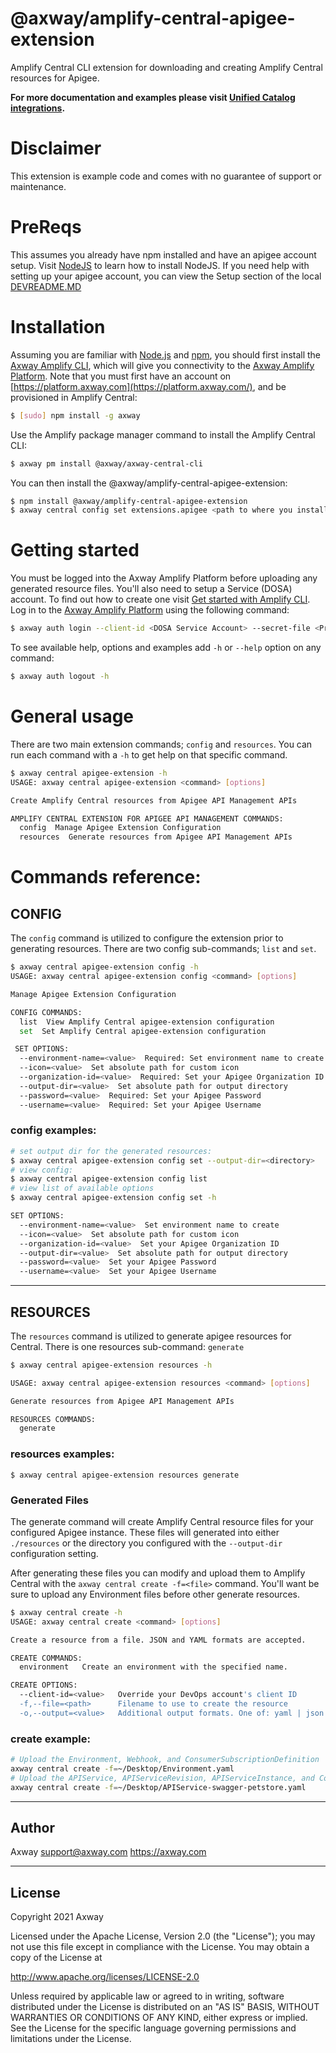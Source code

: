 # @axway/amplify-central-apigee-extension

Amplify Central CLI extension for downloading and creating Amplify Central resources for Apigee.

**For more documentation and examples please visit [Unified Catalog integrations](https://github.com/Axway/unified-catalog-integrations).**

# Disclaimer

This extension is example code and comes with no guarantee of support or maintenance.

# PreReqs

This assumes you already have npm installed and have an apigee account setup. Visit [NodeJS](https://nodejs.org/) to learn how to install NodeJS. If you need help with setting up your apigee account, you can view the Setup section of the local [DEVREADME.MD](DEVREADME.md)

# Installation

Assuming you are familiar with [Node.js](https://nodejs.org) and [npm](https://npmjs.com), you should first install the [Axway Amplify CLI](https://npmjs.com/package/axway), which will give you connectivity to the [Axway Amplify Platform](https://www.axway.com/en/products/amplify). Note that you must first have an account on [https://platform.axway.com](https://platform.axway.com/), and be provisioned in Amplify Central:

```bash
$ [sudo] npm install -g axway
```

Use the Amplify package manager command to install the Amplify Central CLI:

```bash
$ axway pm install @axway/axway-central-cli
```

You can then install the @axway/amplify-central-apigee-extension:

```bash
$ npm install @axway/amplify-central-apigee-extension
$ axway central config set extensions.apigee <path to where you installed module>
```

# Getting started

You must be logged into the Axway Amplify Platform before uploading any generated resource files. You'll also need to setup a Service (DOSA) account. To find out how to create one visit [Get started with Amplify CLI](https://docs.axway.com/bundle/axway-open-docs/page/docs/central/cli_getstarted/index.html). Log in to the [Axway Amplify Platform](https://www.axway.com/en/products/amplify) using the following command:

```bash
$ axway auth login --client-id <DOSA Service Account> --secret-file <Private Key>
```

To see available help, options and examples add `-h` or `--help` option on any command:

```bash
$ axway auth logout -h
```

# General usage

There are two main extension commands; `config` and `resources`. You can run each command with a `-h` to get help on that specific command.

```bash
$ axway central apigee-extension -h
USAGE: axway central apigee-extension <command> [options]

Create Amplify Central resources from Apigee API Management APIs

AMPLIFY CENTRAL EXTENSION FOR APIGEE API MANAGEMENT COMMANDS:
  config  Manage Apigee Extension Configuration
  resources  Generate resources from Apigee API Management APIs
```

# Commands reference:

## CONFIG

The `config` command is utilized to configure the extension prior to generating resources. There are two config sub-commands; `list` and `set`.

```bash
$ axway central apigee-extension config -h
USAGE: axway central apigee-extension config <command> [options]

Manage Apigee Extension Configuration

CONFIG COMMANDS:
  list  View Amplify Central apigee-extension configuration
  set  Set Amplify Central apigee-extension configuration

 SET OPTIONS:
  --environment-name=<value>  Required: Set environment name to create
  --icon=<value>  Set absolute path for custom icon
  --organization-id=<value>  Required: Set your Apigee Organization ID
  --output-dir=<value>  Set absolute path for output directory
  --password=<value>  Required: Set your Apigee Password
  --username=<value>  Required: Set your Apigee Username
```

### config examples:

```bash
# set output dir for the generated resources:
$ axway central apigee-extension config set --output-dir=<directory>
# view config:
$ axway central apigee-extension config list
# view list of available options
$ axway central apigee-extension config set -h

SET OPTIONS:
  --environment-name=<value>  Set environment name to create
  --icon=<value>  Set absolute path for custom icon
  --organization-id=<value>  Set your Apigee Organization ID
  --output-dir=<value>  Set absolute path for output directory
  --password=<value>  Set your Apigee Password
  --username=<value>  Set your Apigee Username
```

---

## RESOURCES

The `resources` command is utilized to generate apigee resources for Central. There is one resources sub-command: `generate`

```bash
$ axway central apigee-extension resources -h

USAGE: axway central apigee-extension resources <command> [options]

Generate resources from Apigee API Management APIs

RESOURCES COMMANDS:
  generate
```

### resources examples:

```
$ axway central apigee-extension resources generate
```

### Generated Files

The generate command will create Amplify Central resource files for your configured Apigee instance. These files will generated into either `./resources` or the directory you configured with the `--output-dir` configuration setting.

After generating these files you can modify and upload them to Amplify Central with the `axway central create -f=<file>` command. You'll want be sure to upload any Environment files before other generate resources.

```bash
$ axway central create -h
USAGE: axway central create <command> [options]

Create a resource from a file. JSON and YAML formats are accepted.

CREATE COMMANDS:
  environment   Create an environment with the specified name.

CREATE OPTIONS:
  --client-id=<value>   Override your DevOps account's client ID
  -f,--file=<path>      Filename to use to create the resource
  -o,--output=<value>   Additional output formats. One of: yaml | json
```

### create example:

```bash
# Upload the Environment, Webhook, and ConsumerSubscriptionDefinition
axway central create -f=~/Desktop/Environment.yaml
# Upload the APIService, APIServiceRevision, APIServiceInstance, and ConsumerInstance
axway central create -f=~/Desktop/APIService-swagger-petstore.yaml
```

---

## Author

Axway <support@axway.com> https://axway.com

---

## License

Copyright 2021 Axway

Licensed under the Apache License, Version 2.0 (the "License");
you may not use this file except in compliance with the License.
You may obtain a copy of the License at

http://www.apache.org/licenses/LICENSE-2.0

Unless required by applicable law or agreed to in writing, software
distributed under the License is distributed on an "AS IS" BASIS,
WITHOUT WARRANTIES OR CONDITIONS OF ANY KIND, either express or implied.
See the License for the specific language governing permissions and
limitations under the License.
